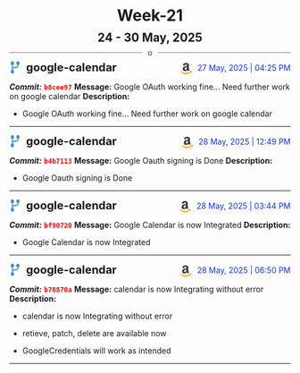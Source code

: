<h1 style="text-align:center; margin-bottom:10px">Week-21</h1>
<h2 style="text-align:center; margin:0px">24 - 30 May, 2025</h2>
<div style="display: flex; align-items: center; justify-content: center;">
  <hr style="flex: 1; background-color: gray;" />
  <span style="padding: 0 10px;font-weight:bold; color:gray">o</span>
  <hr style="flex: 1; background-color: gray;" />
</div>

<div style="display: flex; justify-content: space-between; align-items:end;">
  <div style="display:flex">
      <img src="../assets/branch.svg" alt="GitHub Logo"  style="width:20px; margin:0 10px 0 0">
      <h3 style="margin: 0; padding:0; font-weight: bold; font-size:20px;">google-calendar</h3>
  </div>
  <div style="display:flex">
  <img src="../assets/amazon.svg" alt="Amazon Logo" style="width:20px">
    <span style="color:rgb(16, 54, 226); text-align: right; margin:0 0 0 10px; padding:0px;">27 May, 2025 | 04:25 PM</span>
  </div>
</div>

**_Commit:_** <code style="color: red; font-weight: bold;">b8cee97</code>
**Message:** Google OAuth working fine... Need further work on google calendar
**Description:**
- Google OAuth working fine... Need further work on google calendar
---
<div style="display: flex; justify-content: space-between; align-items:end;">
  <div style="display:flex">
      <img src="../assets/branch.svg" alt="GitHub Logo"  style="width:20px; margin:0 10px 0 0">
      <h3 style="margin: 0; padding:0; font-weight: bold; font-size:20px;">google-calendar</h3>
  </div>
  <div style="display:flex">
  <img src="../assets/amazon.svg" alt="Amazon Logo" style="width:20px">
    <span style="color:rgb(16, 54, 226); text-align: right; margin:0 0 0 10px; padding:0px;">28 May, 2025 | 12:49 PM</span>
  </div>
</div>

**_Commit:_** <code style="color: red; font-weight: bold;">b4b7113</code>
**Message:** Google Oauth signing is Done
**Description:**
- Google Oauth signing is Done
---
<div style="display: flex; justify-content: space-between; align-items:end;">
  <div style="display:flex">
      <img src="../assets/branch.svg" alt="GitHub Logo"  style="width:20px; margin:0 10px 0 0">
      <h3 style="margin: 0; padding:0; font-weight: bold; font-size:20px;">google-calendar</h3>
  </div>
  <div style="display:flex">
  <img src="../assets/amazon.svg" alt="Amazon Logo" style="width:20px">
    <span style="color:rgb(16, 54, 226); text-align: right; margin:0 0 0 10px; padding:0px;">28 May, 2025 | 03:44 PM</span>
  </div>
</div>

**_Commit:_** <code style="color: red; font-weight: bold;">bf90720</code>
**Message:** Google Calendar is now Integrated
**Description:**
- Google Calendar is now Integrated
---
<div style="display: flex; justify-content: space-between; align-items:end;">
  <div style="display:flex">
      <img src="../assets/branch.svg" alt="GitHub Logo"  style="width:20px; margin:0 10px 0 0">
      <h3 style="margin: 0; padding:0; font-weight: bold; font-size:20px;">google-calendar</h3>
  </div>
  <div style="display:flex">
  <img src="../assets/amazon.svg" alt="Amazon Logo" style="width:20px">
    <span style="color:rgb(16, 54, 226); text-align: right; margin:0 0 0 10px; padding:0px;">28 May, 2025 | 06:50 PM</span>
  </div>
</div>

**_Commit:_** <code style="color: red; font-weight: bold;">b78870a</code>
**Message:** calendar is now Integrating without error
**Description:**
- calendar is now Integrating without error

- retieve, patch, delete are available now
- GoogleCredentials will work as intended
---
